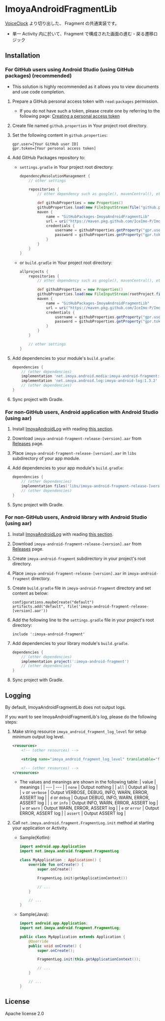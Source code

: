 # ImoyaAndroidFragmentLib

[VoiceClock](https://imoya.net/android/voiceclock) より切り出した、 Fragment の共通実装です。

* 単一 Activity 内に於いて、Fragment で構成された画面の進む・戻る遷移ロジック

## Installation

### For GitHub users using Android Studio (using GitHub packages) (recommended)

* This solution is highly recommended as it allows you to view documents and use code completion.

1. Prepare a GitHub personal access token with `read:packages` permission.
   * If you do not have such a token, please create one by referring to the following page: [Creating a personal access token](https://docs.github.com/en/authentication/keeping-your-account-and-data-secure/creating-a-personal-access-token)
2. Create file named `github.properties` in Your project root directory.
3. Set the following content in `github.properties`:

    ```text
    gpr.user=[Your GitHub user ID]
    gpr.token=[Your personal access token]
    ```

4. Add GitHub Packages repository to:
   * `settings.gradle` in Your project root directory:

       ```groovy
       dependencyResolutionManagement {
           // other settings

           repositories {
               // other dependency such as google(), mavenCentral(), etc.

               def githubProperties = new Properties()
               githubProperties.load(new FileInputStream(file("github.properties")))
               maven {
                   name = "GitHubPackages-ImoyaAndroidFragmentLib"
                   url = uri("https://maven.pkg.github.com/IceImo-P/ImoyaAndroidFragmentLib")
                   credentials {
                       username = githubProperties.getProperty("gpr.user") ?: System.getenv("GPR_USER")
                       password = githubProperties.getProperty("gpr.token") ?: System.getenv("GPR_TOKEN")
                   }
               }
           }
       }
       ```

   * or `build.gradle` in Your project root directory:

       ```groovy
       allprojects {
           repositories {
               // other dependency such as google(), mavenCentral(), etc.

               def githubProperties = new Properties()
               githubProperties.load(new FileInputStream(rootProject.file("github.properties")))
               maven {
                   name = "GitHubPackages-ImoyaAndroidFragmentLib"
                   url = uri("https://maven.pkg.github.com/IceImo-P/ImoyaAndroidFragmentLib")
                   credentials {
                       username = githubProperties.getProperty("gpr.user") ?: System.getenv("GPR_USER")
                       password = githubProperties.getProperty("gpr.token") ?: System.getenv("GPR_TOKEN")
                   }
               }
           }

           // other settings
       }
       ```

5. Add dependencies to your module's `build.gradle`:

    ```groovy
    dependencies {
        // (other dependencies)
        implementation 'net.imoya.android.media:imoya-android-fragment:1.6.1'
        implementation 'net.imoya.android.log:imoya-android-log:1.3.2'
        // (other dependencies)
    }
    ```

6. Sync project with Gradle.

### For non-GitHub users, Android application with Android Studio (using aar)

1. Install [ImoyaAndroidLog](https://github.com/IceImo-P/ImoyaAndroidLog) with reading [this section](https://github.com/IceImo-P/ImoyaAndroidLog#for-non-github-users-android-application-with-android-studio-using-aar).
2. Download `imoya-android-fragment-release-[version].aar` from [Releases](https://github.com/IceImo-P/ImoyaAndroidFragmentLib/releases) page.
3. Place `imoya-android-fragment-release-[version].aar` in `libs` subdirectory of your app module.
4. Add dependencies to your app module's `build.gradle`:

    ```groovy
    dependencies {
        // (other dependencies)
        implementation files('libs/imoya-android-fragment-release-[version].aar')
        // (other dependencies)
    }
    ```

5. Sync project with Gradle.

### For non-GitHub users, Android library with Android Studio (using aar)

1. Install [ImoyaAndroidLog](https://github.com/IceImo-P/ImoyaAndroidLog) with reading [this section](https://github.com/IceImo-P/ImoyaAndroidLog#for-non-github-users-android-library-with-android-studio-using-aar).
2. Download `imoya-android-fragment-release-[version].aar` from [Releases](https://github.com/IceImo-P/ImoyaAndroidFragmentLib/releases) page.
3. Create `imoya-android-fragment` subdirectory in your project's root directory.
4. Place `imoya-android-fragment-release-[version].aar` in `imoya-android-fragment` directory.
5. Create `build.gradle` file in `imoya-android-fragment` directory and set content as below:

    ```text
    configurations.maybeCreate("default")
    artifacts.add("default", file('imoya-android-fragment-release-[version].aar'))
    ```

6. Add the following line to the `settings.gradle` file in your project's root directory:

    ```text
    include ':imoya-android-fragment'
    ```

7. Add dependencies to your library module's `build.gradle`.

    ```groovy
    dependencies {
        // (other dependencies)
        implementation project(':imoya-android-fragment')
        // (other dependencies)
    }
    ```

8. Sync project with Gradle.

## Logging

By default, ImoyaAndroidFragmentLib does not output logs.

If you want to see ImoyaAndroidFragmentLib's log, please do the following steps:

1. Make string resource `imoya_android_fragment_log_level` for setup minimum output log level.

    ```xml
    <resources>
        <!-- (other resources) -->

        <string name="imoya_android_fragment_log_level" translatable="false">info</string>

        <!-- (other resources) -->
    </resources>
    ```

    * The values and meanings are shown in the following table:
      | value | meanings |
      | --- | --- |
      | `none` | Output nothing |
      | `all` | Output all log |
      | `v` or `verbose` | Output VERBOSE, DEBUG, INFO, WARN, ERROR, ASSERT log |
      | `d` or `debug` | Output DEBUG, INFO, WARN, ERROR, ASSERT log |
      | `i` or `info` | Output INFO, WARN, ERROR, ASSERT log |
      | `w` or `warn` | Output WARN, ERROR, ASSERT log |
      | `e` or `error` | Output ERROR, ASSERT log |
      | `assert` | Output ASSERT log |
2. Call `net.imoya.android.fragment.FragmentLog.init` method at starting your application or Activity.
    * Sample(Kotlin):

        ```kotlin
        import android.app.Application
        import net.imoya.android.fragment.FragmentLog

        class MyApplication : Application() {
            override fun onCreate() {
                super.onCreate()

                FragmentLog.init(getApplicationContext())

                // ...
            }

            // ...
        }
        ```

    * Sample(Java):

        ```java
        import android.app.Application;
        import net.imoya.android.fragment.FragmentLog;

        public class MyApplication extends Application {
            @Override
            public void onCreate() {
                super.onCreate();

                FragmentLog.init(this.getApplicationContext());

                // ...
            }

            // ...
        }
        ```

## License

Apache license 2.0
